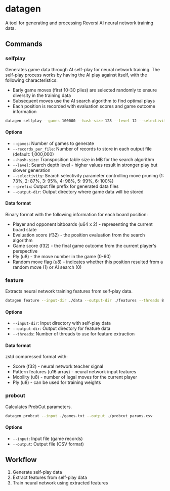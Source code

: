 # datagen

A tool for generating and processing Reversi AI neural network training data.

## Commands

### selfplay

Generates game data through AI self-play for neural network training. The self-play process works by having the AI play against itself, with the following characteristics:

- Early game moves (first 10-30 plies) are selected randomly to ensure diversity in the training data
- Subsequent moves use the AI search algorithm to find optimal plays
- Each position is recorded with evaluation scores and game outcome information

```bash
datagen selfplay --games 100000 --hash-size 128 --level 12 --selectivity 1 --prefix game --output-dir ./data
```

#### Options

- `--games`: Number of games to generate
- `--records_per_file`: Number of records to store in each output file (default: 1,000,000)
- `--hash-size`: Transposition table size in MB for the search algorithm
- `--level`: Search depth level - higher values result in stronger play but slower generation
- `--selectivity`: Search selectivity parameter controlling move pruning (1: 73%, 2: 87%, 3: 95%, 4: 98%, 5: 99%, 6: 100%)
- `--prefix`: Output file prefix for generated data files
- `--output-dir`: Output directory where game data will be stored

#### Data format

Binary format with the following information for each board position:

- Player and opponent bitboards (u64 x 2) - representing the current board state
- Evaluation score (f32) - the position evaluation from the search algorithm
- Game score (f32) - the final game outcome from the current player's perspective
- Ply (u8) - the move number in the game (0-60)
- Random move flag (u8) - indicates whether this position resulted from a random move (1) or AI search (0)

### feature

Extracts neural network training features from self-play data.

```bash
datagen feature --input-dir ./data --output-dir ./features --threads 8
```

#### Options

- `--input-dir`: Input directory with self-play data
- `--output-dir`: Output directory for feature data
- `--threads`: Number of threads to use for feature extraction

#### Data format

zstd compressed format with:

- Score (f32) - neural network teacher signal
- Pattern features (u16 array) - neural network input features
- Mobility (u8) - number of legal moves for the current player
- Ply (u8) - can be used for training weights

### probcut

Calculates ProbCut parameters.

```bash
datagen probcut --input ./games.txt --output ./probcut_params.csv
```

#### Options

- `--input`: Input file (game records)
- `--output`: Output file (CSV format)

## Workflow

1. Generate self-play data
2. Extract features from self-play data
3. Train neural network using extracted features

